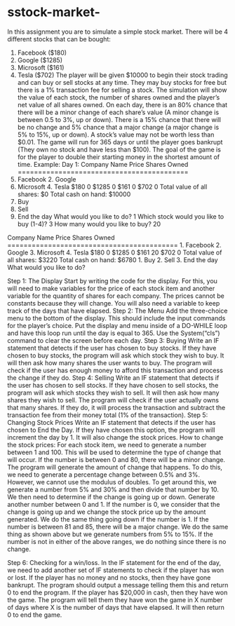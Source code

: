 # sstock-market-
In this assignment you are to simulate a simple stock market. There will be 4 different stocks that can be bought:
1. Facebook ($180)
2. Google ($1285)
3. Microsoft ($161)
4. Tesla ($702)
The player will be given $10000 to begin their stock trading and can buy or sell stocks at any time. They may buy stocks for free but there is a 1% transaction fee for selling a stock. The simulation will show the value of each stock, the number of shares owned and the player’s net value of all shares owned. On each day, there is an 80% chance that there will be a minor change of each share’s value (A minor change is between 0.5 to 3%, up or down). There is a 15% chance that there will be no change and 5% chance that a major change (a major change is 5% to 15%, up or down). A stock’s value may not be worth less than $0.01. The game will run for 365 days or until the player goes bankrupt (They own no stock and have less than $100). The goal of the game is for the player to double their starting money in the shortest amount of time.
Example:
Day 1:
Company Name Price Shares Owned ==========================================
1. Facebook 2. Google
3. Microsoft 4. Tesla
$180 0 $1285 0 $161 0 $702 0
Total value of all shares: $0 Total cash on hand: $10000
1. Buy
2. Sell
3. End the day
What would you like to do? 1
Which stock would you like to buy (1-4)? 3
How many would you like to buy? 20
<clear screen>
Company Name Price Shares Owned ==========================================
 1. Facebook 2. Google
3. Microsoft 4. Tesla
$180 0 $1285 0 $161 20 $702 0
Total value of all shares: $3220 Total cash on hand: $6780
1. Buy
2. Sell
3. End the day
What would you like to do?

Step 1: The Display
Start by writing the code for the display. For this, you will need to make variables for the price of each stock item and another variable for the quantity of shares for each company. The prices cannot be constants because they will change. You will also need a variable to keep track of the days that have elapsed.
Step 2: The Menu
Add the three-choice menu to the bottom of the display. This should include the input commands for the player’s choice. Put the display and menu inside of a DO-WHILE loop and have this loop run until the day is equal to 365. Use the System(“cls”) command to clear the screen before each day.
Step 3: Buying
Write an IF statement that detects if the user has chosen to buy stocks. If they have chosen to buy stocks, the program will ask which stock they wish to buy. It will then ask how many shares the user wants to buy. The program will check if the user has enough money to afford this transaction and process the change if they do.
Step 4: Selling
Write an IF statement that detects if the user has chosen to sell stocks. If they have chosen to sell stocks, the program will ask which stocks they wish to sell. It will then ask how many shares they wish to sell. The program will check if the user actually owns that many shares. If they do, it will process the transaction and subtract the transaction fee from their money total (1% of the transaction).
Step 5: Changing Stock Prices
Write an IF statement that detects if the user has chosen to End the Day. If they have chosen this option, the program will increment the day by 1. It will also change the stock prices.
How to change the stock prices:
For each stock item, we need to generate a number between 1 and 100. This will be used to determine the type of change that will occur.
If the number is between 0 and 80, there will be a minor change. The program will generate the amount of change that happens. To do this, we need to generate a percentage change between 0.5% and 3%. However, we cannot use the modulus of doubles. To get around this, we generate a number from 5% and 30% and then divide that number by 10.
We then need to determine if the change is going up or down. Generate another number between 0 and 1. If the number is 0, we consider that the change is going up and we change the stock price up by the amount generated. We do the same thing going down if the number is 1.
If the number is between 81 and 85, there will be a major change. We do the same thing as shown above but we generate numbers from 5% to 15%.
If the number is not in either of the above ranges, we do nothing since there is no change.

Step 6: Checking for a win/loss.
In the IF statement for the end of the day, we need to add another set of IF statements to check if the player has won or lost. If the player has no money and no stocks, then they have gone bankrupt. The program should output a message telling them this and return 0 to end the program.
If the player has $20,000 in cash, then they have won the game. The program will tell them they have won the game in X number of days where X is the number of days that have elapsed. It will then return 0 to end the game.
